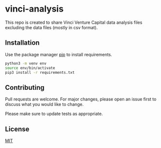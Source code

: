 # vinci-analysis

This repo is created to share Vinci Venture Capital data analysis files excluding the data files (mostly in csv format).

## Installation

Use the package manager [pip](https://pip.pypa.io/en/stable/) to install requirements.

```bash
python3 -m venv env
source env/bin/activate
pip3 install -r requirements.txt
```

## Contributing
Pull requests are welcome. For major changes, please open an issue first to discuss what you would like to change.

Please make sure to update tests as appropriate.

## License
[MIT](https://choosealicense.com/licenses/mit/)
